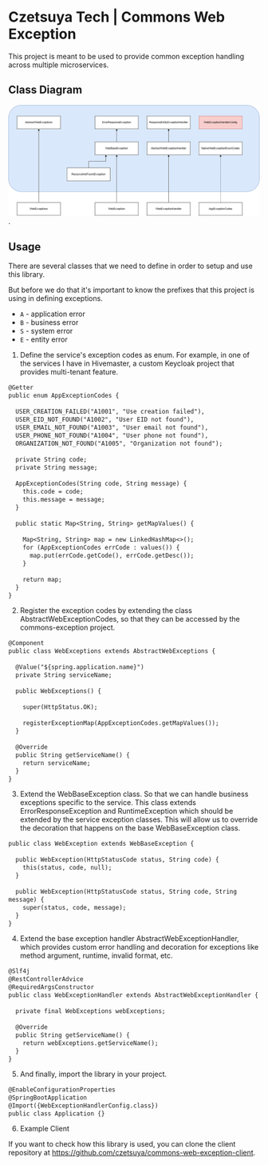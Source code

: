 # Czetsuya Tech | Commons Web Exception

This project is meant to be used to provide common exception handling across multiple microservices.

## Class Diagram

![Class Diagram](docs/img/class-diagram.png).

## Usage

There are several classes that we need to define in order to setup and use this library.

But before we do that it's important to know the prefixes that this project is using in defining
exceptions.

- `A` - application error
- `B` - business error
- `S` - system error
- `E` - entity error

1. Define the service's exception codes as enum. For example, in one of the services I have in
   Hivemaster, a custom Keycloak project that provides multi-tenant feature.

```
@Getter
public enum AppExceptionCodes {

  USER_CREATION_FAILED("A1001", "Use creation failed"),
  USER_EID_NOT_FOUND("A1002", "User EID not found"),
  USER_EMAIL_NOT_FOUND("A1003", "User email not found"),
  USER_PHONE_NOT_FOUND("A1004", "User phone not found"),
  ORGANIZATION_NOT_FOUND("A1005", "Organization not found");

  private String code;
  private String message;

  AppExceptionCodes(String code, String message) {
    this.code = code;
    this.message = message;
  }

  public static Map<String, String> getMapValues() {

    Map<String, String> map = new LinkedHashMap<>();
    for (AppExceptionCodes errCode : values()) {
      map.put(errCode.getCode(), errCode.getDesc());
    }

    return map;
  }
}
```

2. Register the exception codes by extending the class AbstractWebExceptionCodes, so that they can
   be accessed by the commons-exception project.

```
@Component
public class WebExceptions extends AbstractWebExceptions {

  @Value("${spring.application.name}")
  private String serviceName;

  public WebExceptions() {

    super(HttpStatus.OK);

    registerExceptionMap(AppExceptionCodes.getMapValues());
  }

  @Override
  public String getServiceName() {
    return serviceName;
  }
}
```

3. Extend the WebBaseException class. So that we can handle business exceptions specific to the
   service. This class extends ErrorResponseException and RuntimeException which should be extended
   by the service exception classes. This will allow us to override the decoration that happens on
   the base WebBaseException class.

```
public class WebException extends WebBaseException {

  public WebException(HttpStatusCode status, String code) {
    this(status, code, null);
  }

  public WebException(HttpStatusCode status, String code, String message) {
    super(status, code, message);
  }
}
```

4. Extend the base exception handler AbstractWebExceptionHandler, which provides custom error
   handling and decoration for exceptions like method argument, runtime, invalid format, etc.

```
@Slf4j
@RestControllerAdvice
@RequiredArgsConstructor
public class WebExceptionHandler extends AbstractWebExceptionHandler {

  private final WebExceptions webExceptions;

  @Override
  public String getServiceName() {
    return webExceptions.getServiceName();
  }
}
```

5. And finally, import the library in your project.

```
@EnableConfigurationProperties
@SpringBootApplication
@Import({WebExceptionHandlerConfig.class})
public class Application {}
```

6. Example Client

If you want to check how this library is used, you can clone the client repository
at https://github.com/czetsuya/commons-web-exception-client.
